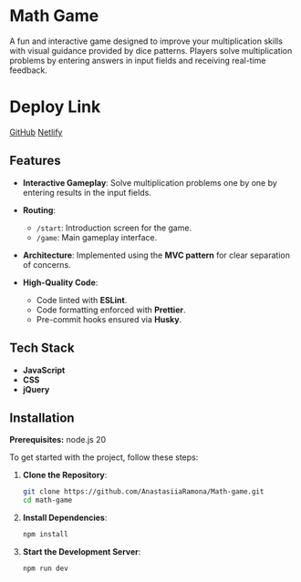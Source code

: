 # Math Game

A fun and interactive game designed to improve your multiplication skills with visual guidance provided by dice patterns. Players solve multiplication problems by entering answers in input fields and receiving real-time feedback.

# Deploy Link

[GitHub](https://anastasiiaramona.github.io/Math-game/)
[Netlify](https://anastasiiaramona-math-game.netlify.app/)

## Features

- **Interactive Gameplay**: Solve multiplication problems one by one by entering results in the input fields.

- **Routing**:
  - `/start`: Introduction screen for the game.
  - `/game`: Main gameplay interface.

- **Architecture**: Implemented using the **MVC pattern** for clear separation of concerns.

- **High-Quality Code**:
  - Code linted with **ESLint**.
  - Code formatting enforced with **Prettier**.
  - Pre-commit hooks ensured via **Husky**.

## Tech Stack

- **JavaScript**
- **CSS**
- **jQuery**

## Installation

**Prerequisites:** node.js 20

To get started with the project, follow these steps:

1. **Clone the Repository**:

   ```bash
   git clone https://github.com/AnastasiiaRamona/Math-game.git
   cd math-game

2. **Install Dependencies**:

   ```bash 
   npm install

3. **Start the Development Server**:

   ```bash
   npm run dev